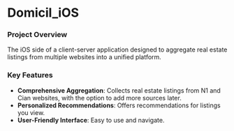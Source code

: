 # Domicil_iOS

### Project Overview
The iOS side of a client-server application designed to aggregate real estate listings from multiple websites into a unified platform.

### Key Features
- **Comprehensive Aggregation**: Collects real estate listings from N1 and Cian websites, with the option to add more sources later.
- **Personalized Recommendations**: Offers recommendations for listings you view.
- **User-Friendly Interface**: Easy to use and navigate.

